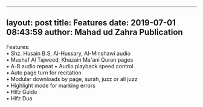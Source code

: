 
---
layout: post
title:  Features
date:   2019-07-01 08:43:59
author: Mahad ud Zahra Publication
---

Features:<br>
• Shz. Husain B.S, Al-Hussary, Al-Minshawi audio <br>
• Mushaf Al Tajweed, Khazain Ma'ani Quran pages <br>
• A-B audio repeat • Audio playback speed control <br>
• Auto page turn for recitation <br>
• Modular downloads by page, surah, juzz or all juzz <br>
• Highlight mode for marking errors <br>
• Hifz Guide <br>
• Hifz Dua <br>
